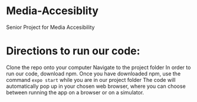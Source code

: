 # Media-Accesiblity

Senior Project for Media Accesibility

# Directions to run our code:

Clone the repo onto your computer
Navigate to the project folder
In order to run our code, download npm.
Once you have downloaded npm, use the command ```expo start``` while you are in our project folder
The code will automatically pop up in your chosen web browser, where you can choose between running the app on a browser or on a simulator.
